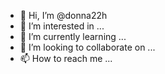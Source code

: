 - 👋 Hi, I’m @donna22h
- 👀 I’m interested in ...
- 🌱 I’m currently learning ...
- 💞️ I’m looking to collaborate on ...
- 📫 How to reach me ...

<!---
donna22h/donna22h is a ✨ special ✨ repository because its `README.md` (this file) appears on your GitHub profile.
You can click the Preview link to take a look at your changes.
--->

